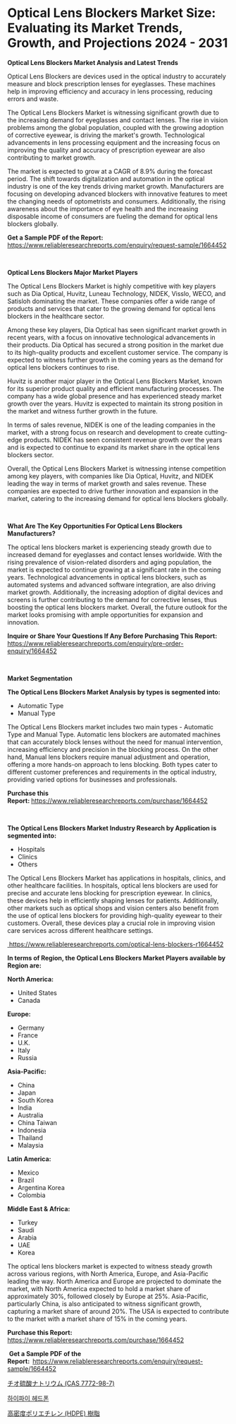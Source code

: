 <p><h1>Optical Lens Blockers Market Size: Evaluating its Market Trends, Growth, and Projections 2024 - 2031</h1></p><p><strong>Optical Lens Blockers Market Analysis and Latest Trends</strong></p>
<p><p>Optical Lens Blockers are devices used in the optical industry to accurately measure and block prescription lenses for eyeglasses. These machines help in improving efficiency and accuracy in lens processing, reducing errors and waste.</p><p>The Optical Lens Blockers Market is witnessing significant growth due to the increasing demand for eyeglasses and contact lenses. The rise in vision problems among the global population, coupled with the growing adoption of corrective eyewear, is driving the market's growth. Technological advancements in lens processing equipment and the increasing focus on improving the quality and accuracy of prescription eyewear are also contributing to market growth.</p><p>The market is expected to grow at a CAGR of 8.9% during the forecast period. The shift towards digitalization and automation in the optical industry is one of the key trends driving market growth. Manufacturers are focusing on developing advanced blockers with innovative features to meet the changing needs of optometrists and consumers. Additionally, the rising awareness about the importance of eye health and the increasing disposable income of consumers are fueling the demand for optical lens blockers globally.</p></p>
<p><strong>Get a Sample PDF of the Report:&nbsp;</strong> <a href="https://www.reliableresearchreports.com/enquiry/request-sample/1664452">https://www.reliableresearchreports.com/enquiry/request-sample/1664452</a></p>
<p>&nbsp;</p>
<p><strong>Optical Lens Blockers Major Market Players</strong></p>
<p><p>The Optical Lens Blockers Market is highly competitive with key players such as Dia Optical, Huvitz, Luneau Technology, NIDEK, Visslo, WECO, and Satisloh dominating the market. These companies offer a wide range of products and services that cater to the growing demand for optical lens blockers in the healthcare sector.</p><p>Among these key players, Dia Optical has seen significant market growth in recent years, with a focus on innovative technological advancements in their products. Dia Optical has secured a strong position in the market due to its high-quality products and excellent customer service. The company is expected to witness further growth in the coming years as the demand for optical lens blockers continues to rise.</p><p>Huvitz is another major player in the Optical Lens Blockers Market, known for its superior product quality and efficient manufacturing processes. The company has a wide global presence and has experienced steady market growth over the years. Huvitz is expected to maintain its strong position in the market and witness further growth in the future.</p><p>In terms of sales revenue, NIDEK is one of the leading companies in the market, with a strong focus on research and development to create cutting-edge products. NIDEK has seen consistent revenue growth over the years and is expected to continue to expand its market share in the optical lens blockers sector.</p><p>Overall, the Optical Lens Blockers Market is witnessing intense competition among key players, with companies like Dia Optical, Huvitz, and NIDEK leading the way in terms of market growth and sales revenue. These companies are expected to drive further innovation and expansion in the market, catering to the increasing demand for optical lens blockers globally.</p></p>
<p>&nbsp;</p>
<p><strong>What Are The Key Opportunities For Optical Lens Blockers Manufacturers?</strong></p>
<p><p>The optical lens blockers market is experiencing steady growth due to increased demand for eyeglasses and contact lenses worldwide. With the rising prevalence of vision-related disorders and aging population, the market is expected to continue growing at a significant rate in the coming years. Technological advancements in optical lens blockers, such as automated systems and advanced software integration, are also driving market growth. Additionally, the increasing adoption of digital devices and screens is further contributing to the demand for corrective lenses, thus boosting the optical lens blockers market. Overall, the future outlook for the market looks promising with ample opportunities for expansion and innovation.</p></p>
<p><strong>Inquire or Share Your Questions If Any Before Purchasing This Report:</strong> <a href="https://www.reliableresearchreports.com/enquiry/pre-order-enquiry/1664452">https://www.reliableresearchreports.com/enquiry/pre-order-enquiry/1664452</a></p>
<p>&nbsp;</p>
<p><strong>Market Segmentation</strong></p>
<p><strong>The Optical Lens Blockers Market Analysis by types is segmented into:</strong></p>
<p><ul><li>Automatic Type</li><li>Manual Type</li></ul></p>
<p><p>The Optical Lens Blockers market includes two main types - Automatic Type and Manual Type. Automatic lens blockers are automated machines that can accurately block lenses without the need for manual intervention, increasing efficiency and precision in the blocking process. On the other hand, Manual lens blockers require manual adjustment and operation, offering a more hands-on approach to lens blocking. Both types cater to different customer preferences and requirements in the optical industry, providing varied options for businesses and professionals.</p></p>
<p><strong>Purchase this Report:&nbsp;</strong><a href="https://www.reliableresearchreports.com/purchase/1664452">https://www.reliableresearchreports.com/purchase/1664452</a></p>
<p>&nbsp;</p>
<p><strong>The Optical Lens Blockers Market Industry Research by Application is segmented into:</strong></p>
<p><ul><li>Hospitals</li><li>Clinics</li><li>Others</li></ul></p>
<p><p>The Optical Lens Blockers Market has applications in hospitals, clinics, and other healthcare facilities. In hospitals, optical lens blockers are used for precise and accurate lens blocking for prescription eyewear. In clinics, these devices help in efficiently shaping lenses for patients. Additionally, other markets such as optical shops and vision centers also benefit from the use of optical lens blockers for providing high-quality eyewear to their customers. Overall, these devices play a crucial role in improving vision care services across different healthcare settings.</p></p>
<p><a href="https://www.reliableresearchreports.com/optical-lens-blockers-r1664452">&nbsp;https://www.reliableresearchreports.com/optical-lens-blockers-r1664452</a></p>
<p><strong>In terms of Region, the Optical Lens Blockers Market Players available by Region are:</strong></p>
<p>
    <p> <strong> North America: </strong>
        <ul>
            <li>United States</li>
            <li>Canada</li>
        </ul>
        </p> 
    <p> <strong> Europe: </strong>
        <ul>
            <li>Germany</li>
            <li>France</li>
            <li>U.K.</li>
            <li>Italy</li>
            <li>Russia</li>
        </ul>
        </p> 
    <p> <strong> Asia-Pacific: </strong>
        <ul>
            <li>China</li>
            <li>Japan</li>
            <li>South Korea</li>
            <li>India</li>
            <li>Australia</li>
            <li>China Taiwan</li>
            <li>Indonesia</li>
            <li>Thailand</li>
            <li>Malaysia</li>
        </ul>
        </p> 
    <p> <strong> Latin America: </strong>
        <ul>
            <li>Mexico</li>
            <li>Brazil</li>
            <li>Argentina Korea</li>
            <li>Colombia</li>
        </ul>
        </p> 
    <p> <strong> Middle East & Africa: </strong>
        <ul>
            <li>Turkey</li>
            <li>Saudi</li>
            <li>Arabia</li>
            <li>UAE</li>
            <li>Korea</li>
        </ul>
    </p>
    </p>
<p><p>The optical lens blockers market is expected to witness steady growth across various regions, with North America, Europe, and Asia-Pacific leading the way. North America and Europe are projected to dominate the market, with North America expected to hold a market share of approximately 30%, followed closely by Europe at 25%. Asia-Pacific, particularly China, is also anticipated to witness significant growth, capturing a market share of around 20%. The USA is expected to contribute to the market with a market share of 15% in the coming years.</p></p>
<p><strong>Purchase this Report: </strong><a href="https://www.reliableresearchreports.com/purchase/1664452">https://www.reliableresearchreports.com/purchase/1664452</a></p>
<p>&nbsp;<strong>Get a Sample PDF of the Report:&nbsp;&nbsp;</strong><a href="https://www.reliableresearchreports.com/enquiry/request-sample/1664452">https://www.reliableresearchreports.com/enquiry/request-sample/1664452</a></p>
<p><strong></strong></p>
<p><p><a href="https://github.com/MosesSpinka1914/Market-Research-Report-List-1/blob/main/871290996767.md">チオ硫酸ナトリウム (CAS 7772-98-7)</a></p><p><a href="https://github.com/alfitoms13/Market-Research-Report-List-1/blob/main/246964788381.md">하이파이 헤드폰</a></p><p><a href="https://github.com/bevdtkn4419963/Market-Research-Report-List-2/blob/main/660699096766.md">高密度ポリエチレン (HDPE) 樹脂</a></p></p>